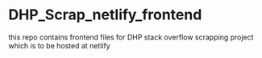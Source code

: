 # DHP_Scrap_netlify_frontend
this repo contains frontend files for DHP stack overflow scrapping project which is to be hosted at netlify
